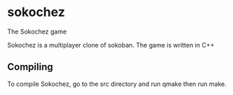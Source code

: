 # sokochez
The Sokochez game

Sokochez is a multiplayer clone of sokoban.
The game is written in C++

## Compiling

To compile Sokochez, go to the src directory and run qmake then run make.
